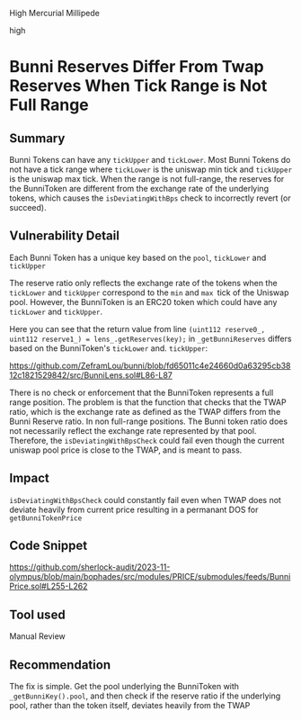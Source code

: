 High Mercurial Millipede

high

# Bunni Reserves Differ From Twap Reserves When Tick Range is Not Full Range

## Summary

Bunni Tokens can have any `tickUpper` and `tickLower`. Most Bunni Tokens do not have a tick range where `tickLower` is the uniswap min tick and `tickUpper` is the uniswap max tick. When the range is not full-range, the reserves for the BunniToken are different from the exchange rate of the underlying tokens, which causes the `isDeviatingWithBps` check to incorrectly revert (or succeed).

## Vulnerability Detail

Each Bunni Token has a unique key based on the `pool`, `tickLower` and `tickUpper`

The reserve ratio only reflects the exchange rate of the tokens when the `tickLower` and `tickUpper` correspond to the `min` and `max `tick of the Uniswap pool. However, the BunniToken is an ERC20 token which could have any `tickLower` and `tickUpper`. 

Here you can see that the return value from line `(uint112 reserve0_, uint112 reserve1_) = lens_.getReserves(key);` in `_getBunniReserves` differs based on the BunniToken's `tickLower` and. `tickUpper`:

https://github.com/ZeframLou/bunni/blob/fd65011c4e24660d0a63295cb3812c1821529842/src/BunniLens.sol#L86-L87

There is no check or enforcement that the BunniToken represents a full range position. The problem is that the function that checks that the TWAP ratio, which is the exchange rate as defined as the TWAP differs from the Bunni Reserve ratio. In non full-range positions. The Bunni token ratio does not necessarily reflect the exchange rate represented by that pool. Therefore, the `isDeviatingWithBpsCheck` could fail even though the current uniswap pool price is close to the TWAP, and is meant to pass.

## Impact

`isDeviatingWithBpsCheck` could constantly fail even when TWAP does not deviate heavily from current price resulting in a permanant DOS for `getBunniTokenPrice`

## Code Snippet

https://github.com/sherlock-audit/2023-11-olympus/blob/main/bophades/src/modules/PRICE/submodules/feeds/BunniPrice.sol#L255-L262

## Tool used

Manual Review

## Recommendation

The fix is simple. Get the pool underlying the BunniToken with `_getBunniKey().pool`, and then check if the reserve ratio if the underlying pool, rather than the token itself, deviates heavily from the TWAP